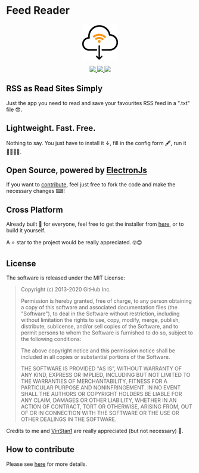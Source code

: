# Feed Reader

<p align="center">
  <img  
       src="https://github.com/alessandropolverino/electron-feed-reader/blob/master/build/icon.png?raw=true"
       alt="electron feeder icon" 
  />
</p>

<p align="center">
  <a href="https://github.com/alessandropolverino/electron-feed-reader/releases/latest">
    <img 
      src="https://img.shields.io/badge/Windows-Supported-green.svg"
    />
  </a>
  <a href="https://github.com/alessandropolverino/electron-feed-reader/releases/latest">
    <img 
      src="https://img.shields.io/badge/Linux-Supported-green.svg"
    />
  </a>
  <a href="https://github.com/alessandropolverino/electron-feed-reader/releases/latest">
    <img 
      src="https://img.shields.io/badge/MacOs-Supported-green.svg"
      href="https://github.com/alessandropolverino/electron-feed-reader/releases/latest"
    />
  </a>
</p>

## RSS as Read Sites Simply

Just the app you need to read and save your favourites RSS feed in a ".txt" file 😎.

## Lightweight. Fast. Free.

Nothing to say. You just have to install it ↓, fill in the config form 🖋, run it 🏃‍♂️🏃‍♀️.

## Open Source, powered by [ElectronJs](https://www.electronjs.org/)

If you want to [contribute](#How-to-contribute), feel just free to fork the code and make the necessary changes ⌨!

## Cross Platform

Already built 🔨 for everyone, feel free to get the installer from [here](https://github.com/alessandropolverino/electron-feed-reader/releases/latest), or to build it yourself.

A ⭐ star to the project would be really appreciated. 🤓😊

## License

The software is released under the MIT License:

> Copyright (c) 2013-2020 GitHub Inc.
>
> Permission is hereby granted, free of charge, to any person obtaining
> a copy of this software and associated documentation files (the
> "Software"), to deal in the Software without restriction, including
> without limitation the rights to use, copy, modify, merge, publish,
> distribute, sublicense, and/or sell copies of the Software, and to
> permit persons to whom the Software is furnished to do so, subject to
> the following conditions:
>
> The above copyright notice and this permission notice shall be
> included in all copies or substantial portions of the Software.
>
> THE SOFTWARE IS PROVIDED "AS IS", WITHOUT WARRANTY OF ANY KIND,
> EXPRESS OR IMPLIED, INCLUDING BUT NOT LIMITED TO THE WARRANTIES OF
> MERCHANTABILITY, FITNESS FOR A PARTICULAR PURPOSE AND
> NONINFRINGEMENT. IN NO EVENT SHALL THE AUTHORS OR COPYRIGHT HOLDERS BE
> LIABLE FOR ANY CLAIM, DAMAGES OR OTHER LIABILITY, WHETHER IN AN ACTION
> OF CONTRACT, TORT OR OTHERWISE, ARISING FROM, OUT OF OR IN CONNECTION
> WITH THE SOFTWARE OR THE USE OR OTHER DEALINGS IN THE SOFTWARE.

Credits to me and [VinStan1](https://github.com/VinStan1) are really appreciated (but not necessary) 🙂.

## How to contribute

Please see [here](https://github.com/alessandropolverino/electron-feed-reader/blob/master/docs/CONTRIBUTE.md) for more details.

